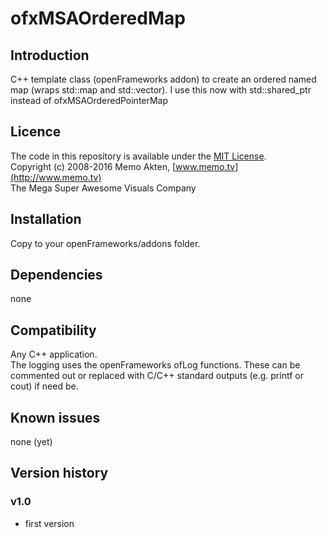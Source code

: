 ofxMSAOrderedMap
=====================================

Introduction
------------
C++ template class (openFrameworks addon) to create an ordered named map (wraps std::map and std::vector).
I use this now with std::shared_ptr instead of ofxMSAOrderedPointerMap
 
Licence
-------
The code in this repository is available under the [MIT License](https://secure.wikimedia.org/wikipedia/en/wiki/Mit_license).  
Copyright (c) 2008-2016 Memo Akten, [www.memo.tv](http://www.memo.tv)  
The Mega Super Awesome Visuals Company


Installation
------------
Copy to your openFrameworks/addons folder.

Dependencies
------------
none

Compatibility
------------
Any C++ application.  
The logging uses the openFrameworks ofLog functions. These can be commented out or replaced with C/C++ standard outputs (e.g. printf or cout) if need be.


Known issues
------------
none (yet)

Version history
------------
### v1.0
- first version
